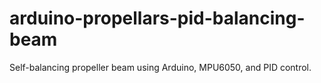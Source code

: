 # arduino-propellars-pid-balancing-beam
Self-balancing propeller beam using Arduino, MPU6050, and PID control.
